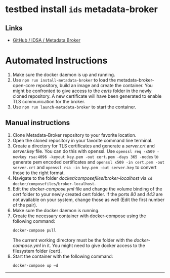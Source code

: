 # testbed install `ids` metadata-broker

## Links

- [GitHub / IDSA / Metadata Broker](https://github.com/International-Data-Spaces-Association/metadata-broker-open-core)

# Automated Instructions

1. Make sure the docker daemon is up and running.
2. Use `npm run install-metadata-broker` to load the metadata-broker-open-core repository, build an image and create the
   container. You might be confronted to give access to the _certs_ folder in the newly cloned repository. A new
   certificate will have been generated to enable TLS communication for the broker.
3. Use `npm run launch-metadata-broker` to start the container.

## Manual instructions

1. Clone Metadata-Broker repository to your favorite location.
2. Open the cloned repository in your favorite command line terminal.
3. Create a directory for TLS certificates and generate a _server.crt_ and _server.key_ file. You can do this with
   openssl. Use `openssl req -x509 -newkey rsa:4096 -keyout key.pem -out cert.pem -days 365 -nodes` to generate pem
   encoded certificates and `openssl x509 -in cert.pem -out server.crt` and `openssl rsa -in key.pem -out server.key`
   to convert those to the right format.
4. Navigate to the folder _docker/composefiles/broker-localhost_ via `cd docker/composefiles/broker-localhost`.
5. Edit the _docker-compose.yml_ file and change the volume binding of the _cert_ folder to your newly created cert
   folder. If the ports _80_ and _443_ are not available on your system, change those as well (Edit the first number of
   the pair).
6. Make sure the docker daemon is running.
7. Create the necessary container with docker-compose using the following command:
   ```powershell
   docker-compose pull
   ```
   The current working directory must be the folder with the _docker-compose.yml_ in it. You might need to give docker
   access to the filesystem folder (cert).
8. Start the container with the following command:
   ```powershell
   docker-compose up –d
   ```

---
